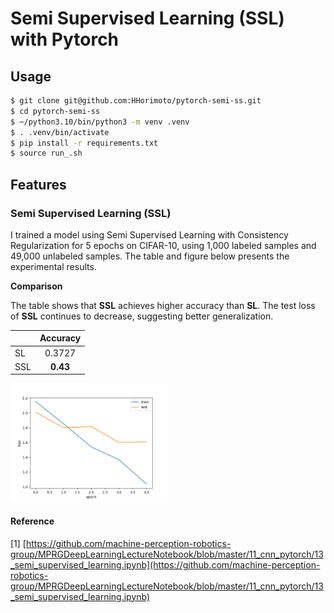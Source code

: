 # Semi Supervised Learning (SSL) with Pytorch

## Usage

```bash
$ git clone git@github.com:HHorimoto/pytorch-semi-ss.git
$ cd pytorch-semi-ss
$ ~/python3.10/bin/python3 -m venv .venv
$ . .venv/bin/activate
$ pip install -r requirements.txt
$ source run_.sh
```

## Features

### Semi Supervised Learning (SSL)
I trained a model using Semi Supervised Learning with Consistency Regularization for 5 epochs on CIFAR-10, using 1,000 labeled samples and 49,000 unlabeled samples.
The table and figure below presents the experimental results.

**Comparison**

The table shows that **SSL** achieves higher accuracy than **SL**.
The test loss of **SSL** continues to decrease, suggesting better generalization.

|     | Accuracy |
| --- | :------: |
| SL  |  0.3727  |
| SSL | **0.43** |


<img src="./media/ssl-loss.png" width="50%">

#### Reference
[1] [https://github.com/machine-perception-robotics-group/MPRGDeepLearningLectureNotebook/blob/master/11_cnn_pytorch/13_semi_supervised_learning.ipynb](https://github.com/machine-perception-robotics-group/MPRGDeepLearningLectureNotebook/blob/master/11_cnn_pytorch/13_semi_supervised_learning.ipynb)